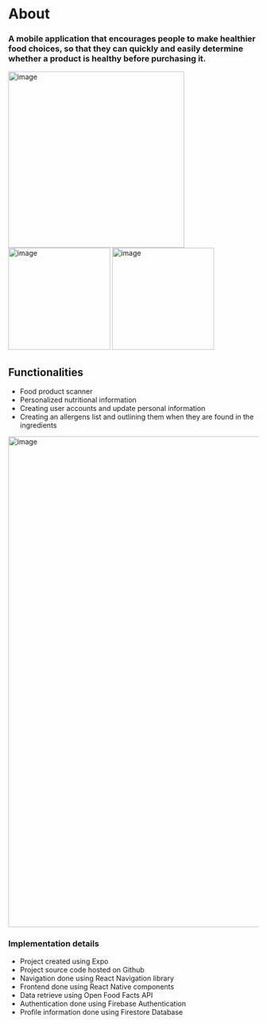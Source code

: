 # About
### A mobile application that encourages people to make healthier food choices, so that they can quickly and easily determine whether a product is healthy before purchasing it.

<img width="354" alt="image" src="https://github.com/SpanacheNarcis/customised-food-labels/assets/43211787/a59aface-8a73-4145-b828-eeed769fc67c">
<img width="205" alt="image" src="https://github.com/SpanacheNarcis/customised-food-labels/assets/43211787/a72b3df0-cd45-4bef-aa34-b0205a71d1ab">

<img width="205" alt="image" src="https://github.com/SpanacheNarcis/customised-food-labels/assets/43211787/f14813cf-089c-4b34-b7f6-fe233867836a">



## **Functionalities**
- Food product scanner
- Personalized nutritional information
- Creating user accounts and update personal information
- Creating an allergens list and outlining them when they are found in the ingredients

<img width="986" alt="image" src="https://github.com/SpanacheNarcis/customised-food-labels/assets/43211787/fe13cd68-5299-46b1-a2cc-9683b049320f">

###  **Implementation details**
- Project created using Expo
 -   Project source code hosted on Github
 -   Navigation done using React Navigation library
 -   Frontend done using React Native components
 -   Data retrieve using Open Food Facts API
 -   Authentication done using Firebase Authentication
 -   Profile information done using Firestore Database
